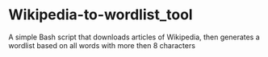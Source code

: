# Wikipedia-to-wordlist_tool
A simple Bash script that downloads articles of Wikipedia, then generates a wordlist based on all words with more then 8 characters

